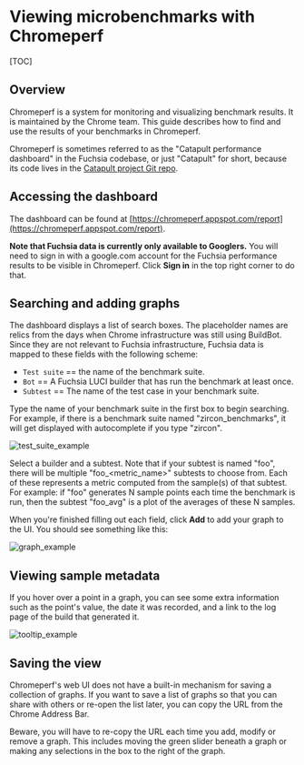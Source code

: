 # Viewing microbenchmarks with Chromeperf

[TOC]

## Overview

Chromeperf is a system for monitoring and visualizing benchmark results.
It is maintained by the Chrome team.  This guide describes how to find and
use the results of your benchmarks in Chromeperf.

Chromeperf is sometimes referred to as the "Catapult performance dashboard"
in the Fuchsia codebase, or just "Catapult" for short, because its code
lives in the [Catapult project Git repo][catapult-repo].

[catapult-repo]: <https://chromium.googlesource.com/catapult/>


## Accessing the dashboard

The dashboard can be found at
[https://chromeperf.appspot.com/report](https://chromeperf.appspot.com/report).

**Note that Fuchsia data is currently only available to Googlers.**  You
will need to sign in with a google.com account for the Fuchsia performance
results to be visible in Chromeperf.  Click **Sign in** in the top right
corner to do that.


## Searching and adding graphs

The dashboard displays a list of search boxes.  The placeholder names are relics from the
days when Chrome infrastructure was still using BuildBot.  Since they are not relevant to
Fuchsia infrastructure, Fuchsia data is mapped to these fields with the following scheme:

* `Test suite` == the name of the benchmark suite.
* `Bot` == A Fuchsia LUCI builder that has run the benchmark at least once.
* `Subtest` == The name of the test case in your benchmark suite.

Type the name of your benchmark suite in the first box to begin searching.  For
example, if there is a benchmark suite named "zircon_benchmarks", it will get
displayed with autocomplete if you type "zircon".

![test_suite_example](/images/benchmarking/test_suite_example.png "test_suite_example")

Select a builder and a subtest.  Note that if your subtest is named "foo", there will be
multiple "foo_<metric_name>" subtests to choose from.  Each of these represents a metric
computed from the sample(s) of that subtest.  For example: if "foo" generates N sample
points each time the benchmark is run, then the subtest "foo_avg" is a plot of the
averages of these N samples.

When you're finished filling out each field, click **Add** to add your graph to the UI.
You should see something like this:

![graph_example](/images/benchmarking/graph_example.png "graph_example")


## Viewing sample metadata

If you hover over a point in a graph, you can see some extra information such as the
point's value, the date it was recorded, and a link to the log page of the build that
generated it.

![tooltip_example](/images/benchmarking/tooltip_example.png "tooltip_example")


## Saving the view

Chromeperf's web UI does not have a built-in mechanism for saving a collection
of graphs.  If you want to save a list of graphs so that you can share with others or
re-open the list later, you can copy the URL from the Chrome Address Bar.

Beware, you will have to re-copy the URL each time you add, modify or remove a graph. This
includes moving the green slider beneath a graph or making any selections in the box to
the right of the graph.
